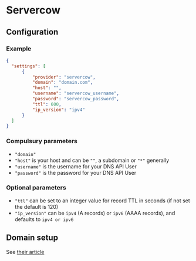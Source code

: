 # Servercow

## Configuration

### Example

```json
{
  "settings": [
      {
          "provider": "servercow",
          "domain": "domain.com",
          "host": "",
          "username": "servercow_username",
          "password": "servercow_password",
          "ttl": 600,
          "ip_version": "ipv4"
      }
  ]
}
```

### Compulsury parameters

- `"domain"`
- `"host"` is your host and can be `""`, a subdomain or `"*"` generally
- `"username"` is the username for your DNS API User
- `"password"` is the password for your DNS API User

### Optional parameters

- `"ttl"` can be set to an integer value for record TTL in seconds (if not set the default is 120)
- `"ip_version"` can be `ipv4` (A records) or `ipv6` (AAAA records), and defaults to `ipv4 or ipv6`

## Domain setup

See [their article](https://cp.servercow.de/en/plugin/support_manager/knowledgebase/view/34/dns-api-v1/7/)